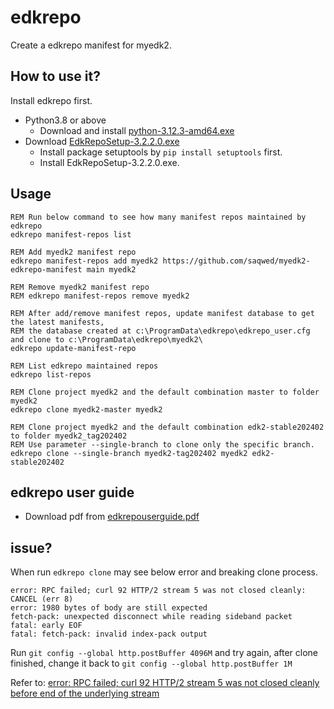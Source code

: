 # edkrepo

Create a edkrepo manifest for myedk2.

## How to use it?

Install edkrepo first.

- Python3.8 or above
  - Download and install [python-3.12.3-amd64.exe](https://www.python.org/ftp/python/3.12.3/python-3.12.3-amd64.exe)
- Download [EdkRepoSetup-3.2.2.0.exe](https://github.com/tianocore/edk2-edkrepo/releases/download/edkrepo-v3.2.2/EdkRepoSetup-3.2.2.0.exe)
  - Install package setuptools by `pip install setuptools` first.
  - Install EdkRepoSetup-3.2.2.0.exe.

## Usage

```batch
REM Run below command to see how many manifest repos maintained by edkrepo
edkrepo manifest-repos list

REM Add myedk2 manifest repo
edkrepo manifest-repos add myedk2 https://github.com/saqwed/myedk2-edkrepo-manifest main myedk2

REM Remove myedk2 manifest repo
REM edkrepo manifest-repos remove myedk2

REM After add/remove manifest repos, update manifest database to get the latest manifests,
REM the database created at c:\ProgramData\edkrepo\edkrepo_user.cfg and clone to c:\ProgramData\edkrepo\myedk2\
edkrepo update-manifest-repo

REM List edkrepo maintained repos
edkrepo list-repos

REM Clone project myedk2 and the default combination master to folder myedk2
edkrepo clone myedk2-master myedk2

REM Clone project myedk2 and the default combination edk2-stable202402 to folder myedk2_tag202402
REM Use parameter --single-branch to clone only the specific branch.
edkrepo clone --single-branch myedk2-tag202402 myedk2 edk2-stable202402
```

## edkrepo user guide

- Download pdf from [edkrepouserguide.pdf](https://github.com/tianocore/edk2-edkrepo/blob/main/edkrepouserguide.pdf)

## issue?

When run `edkrepo clone` may see below error and breaking clone process.

```batch
error: RPC failed; curl 92 HTTP/2 stream 5 was not closed cleanly: CANCEL (err 8)
error: 1980 bytes of body are still expected
fetch-pack: unexpected disconnect while reading sideband packet
fatal: early EOF
fatal: fetch-pack: invalid index-pack output
```

Run `git config --global http.postBuffer 4096M` and try again, after clone finished,
change it back to `git config --global http.postBuffer 1M`

Refer to: [error: RPC failed; curl 92 HTTP/2 stream 5 was not closed cleanly before end of the underlying stream](https://github.com/orgs/Homebrew/discussions/4069)
